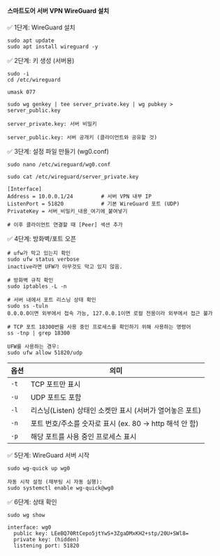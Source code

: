 #### 스마트도어 서버 VPN WireGuard 설치

✅ 1단계: WireGuard 설치
```less
sudo apt update
sudo apt install wireguard -y
```

✅ 2단계: 키 생성 (서버용)
```less
sudo -i
cd /etc/wireguard

umask 077

sudo wg genkey | tee server_private.key | wg pubkey > server_public.key
```
```less
server_private.key: 서버 비밀키

server_public.key: 서버 공개키 (클라이언트와 공유할 것)
```

✅ 3단계: 설정 파일 만들기 (wg0.conf)
```less
sudo nano /etc/wireguard/wg0.conf

sudo cat /etc/wireguard/server_private.key

[Interface]
Address = 10.0.0.1/24         # 서버 VPN 내부 IP
ListenPort = 51820            # 기본 WireGuard 포트 (UDP)
PrivateKey = 서버_비밀키_내용_여기에_붙여넣기

# 이후 클라이언트 연결할 때 [Peer] 섹션 추가
```


✅ 4단계: 방화벽/포트 오픈
```less
# ufw가 막고 있는지 확인
sudo ufw status verbose
inactive라면 UFW가 아무것도 막고 있지 않음.

# 방화벽 규칙 확인
sudo iptables -L -n

# 서버 내에서 포트 리스닝 상태 확인
sudo ss -tuln
0.0.0.0이면 외부에서 접속 가능, 127.0.0.1이면 로컬 전용이라 외부에서 접근 불가

# TCP 포트 18300번을 사용 중인 프로세스를 확인하기 위해 사용하는 명령어
ss -tnp | grep 18300

UFW를 사용하는 경우:
sudo ufw allow 51820/udp
```

| 옵션   | 의미                                      |
| ---- | --------------------------------------- |
| `-t` | TCP 포트만 표시                              |
| `-u` | UDP 포트도 포함                              |
| `-l` | 리스닝(Listen) 상태인 소켓만 표시 (서버가 열어놓은 포트)    |
| `-n` | 포트 번호/주소를 숫자로 표시 (ex. 80 → http 해석 안 함) |
| `-p` | 해당 포트를 사용 중인 프로세스 표시                    |


✅ 5단계: WireGuard 서버 시작

```less
sudo wg-quick up wg0

자동 시작 설정 (재부팅 시 자동 실행):
sudo systemctl enable wg-quick@wg0
```

✅ 6단계: 상태 확인
```less
sudo wg show

interface: wg0
  public key: LEeBQ70RtCepo5jtYwS+3ZgaDMxKH2+stp/20U+SWl8=
  private key: (hidden)
  listening port: 51820
```


